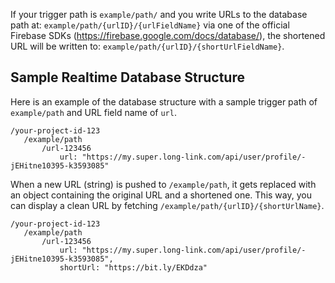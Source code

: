 If your trigger path is `example/path/` and you write URLs to the database path at:
`example/path/{urlID}/{urlFieldName}` via one of the official Firebase SDKs (https://firebase.google.com/docs/database/), the shortened URL will be written to:
`example/path/{urlID}/{shortUrlFieldName}`.

## Sample Realtime Database Structure

Here is an example of the database structure with a sample trigger path of `example/path` and URL field name of `url`.

```
/your-project-id-123
   /example/path
       /url-123456
           url: "https://my.super.long-link.com/api/user/profile/-jEHitne10395-k3593085"
```

When a new URL (string) is pushed to `/example/path`, it gets replaced with an object containing the original URL and a shortened one.
This way, you can display a clean URL by fetching `/example/path/{urlID}/{shortUrlName}`.

```
/your-project-id-123
   /example/path
       /url-123456
           url: "https://my.super.long-link.com/api/user/profile/-jEHitne10395-k3593085",
           shortUrl: "https://bit.ly/EKDdza"
```
